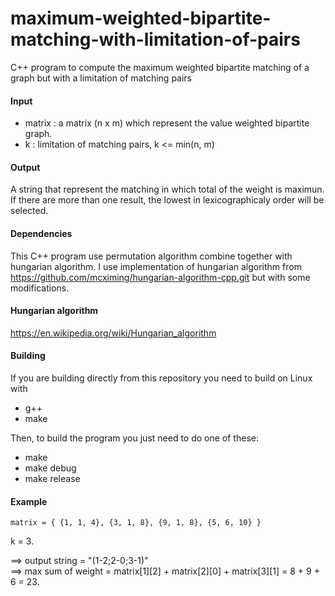 maximum-weighted-bipartite-matching-with-limitation-of-pairs
============================================================

C++ program to compute the maximum weighted bipartite matching of a graph but with a limitation of matching pairs

#### Input
* matrix : a matrix (n x m) which represent the value weighted bipartite graph.
* k : limitation of matching pairs, k <= min(n, m)

#### Output
A string that represent the matching in which total of the weight is maximun.
If there are more than one result, the lowest in lexicographicaly order will be selected.

#### Dependencies
This C++ program use permutation algorithm combine together with hungarian algorithm.
I use implementation of hungarian algorithm from https://github.com/mcximing/hungarian-algorithm-cpp.git but with some modifications.

#### Hungarian algorithm
https://en.wikipedia.org/wiki/Hungarian_algorithm

#### Building
If you are building directly from this repository you need to build on Linux with 
* g++ 
* make

Then, to build the program you just need to do one of these:

* make
* make debug
* make release

#### Example
`
matrix = {
	{1, 1, 4},
	{3, 1, 8},
	{9, 1, 8},
	{5, 6, 10}
}
`

k = 3.

==> output string = "(1-2;2-0;3-1)" <br />
==> max sum of weight = matrix[1][2] + matrix[2][0] + matrix[3][1] = 8 + 9 + 6 = 23.
